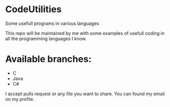 # CodeUtilities
Some usefull programs in various languages 

This repo will be maintained by me with some examples of usefull coding in all the programming
languages I know. 

# Available branches:
- C
- Java
- C#

I accept pulls request or any file you want to share. You can found my email on my profile.
